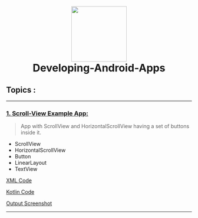 <h1 align="center"><img src="https://www.gstatic.com/devrel-devsite/prod/v8630d525d2c63b97010320bed1b0ce38685d514a45414a53dd4326ac0a263ebf/android/images/lockup.svg" height=150> <br> Developing-Android-Apps </h1>


 <h2> Topics : </h2>

 ---

### <u>1. Scroll-View Example App:</u>


> App with ScrollView and HorizontalScrollView having a set of buttons inside it.
- ScrollView
- HorizontalScrollView
- Button
- LinearLayout
- TextView



[XML Code](Xml/P28.xml) 

[Kotlin Code](Kotlin/P28.kt)

[Output Screenshot](Images/S28.png)

---